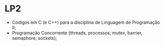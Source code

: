 # LP2
 - Códigos em C (e C++) para a disciplina de Linguagem de Programação II;
 - Programação Concorrente (threads, processos; mutex, barrier, semaphore; sockets);
